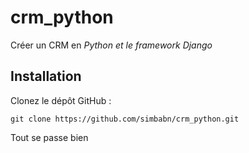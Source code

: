 # crm_python
Créer un CRM en *Python et le framework Django* 
## Installation

Clonez le dépôt GitHub :
   ```shell
   git clone https://github.com/simbabn/crm_python.git 
   ```

Tout se passe bien
